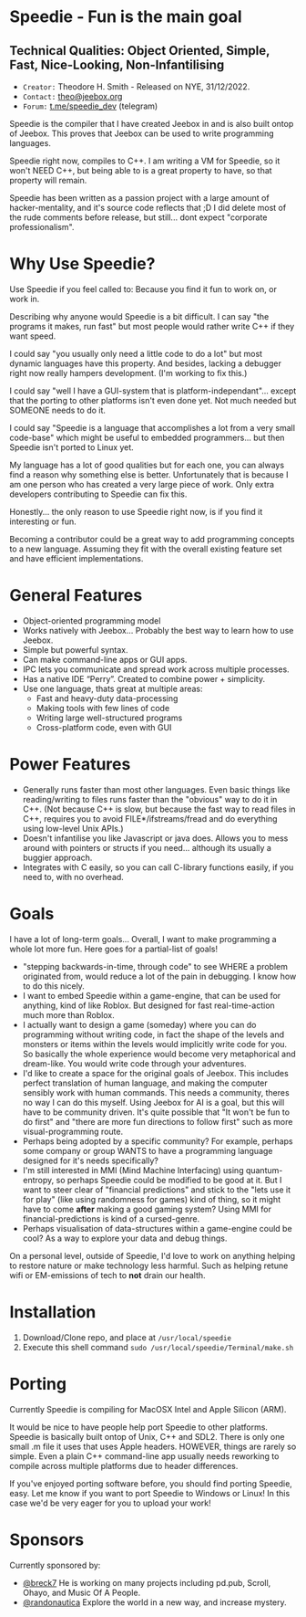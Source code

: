 
# Speedie - Fun is the main goal #
## Technical Qualities: Object Oriented, Simple, Fast, Nice-Looking, Non-Infantilising ##

* `Creator:` Theodore H. Smith - Released on NYE, 31/12/2022.
* `Contact:` [theo@jeebox.org](mailto:theo@jeebox.org)
* `Forum:` [t.me/speedie_dev](http://t.me/speedie_dev) (telegram)

Speedie is the compiler that I have created Jeebox in and is also built ontop of Jeebox. This proves that Jeebox can be used to write programming languages.

Speedie right now, compiles to C++. I am writing a VM for Speedie, so it won't NEED C++, but being able to is a great property to have, so that property will remain.

Speedie has been written as a passion project with a large amount of hacker-mentality, and it's source code reflects that ;D I did delete most of the rude comments before release, but still... dont expect "corporate professionalism".


# Why Use Speedie? #

Use Speedie if you feel called to: Because you find it fun to work on, or work in.

Describing why anyone would Speedie is a bit difficult. I can say "the programs it makes, run fast" but most people would rather write C++ if they want speed.

I could say "you usually only need a little code to do a lot" but most dynamic languages have this property. And besides, lacking a debugger right now really hampers development. (I'm working to fix this.)

I could say "well I have a GUI-system that is platform-independant"... except that the porting to other platforms isn't even done yet. Not much needed but SOMEONE needs to do it.

I could say "Speedie is a language that accomplishes a lot from a very small code-base" which might be useful to embedded programmers... but then Speedie isn't ported to Linux yet.

My language has a lot of good qualities but for each one, you can always find a reason why something else is better. Unfortunately that is because I am one person who has created a very large piece of work. Only extra developers contributing to Speedie can fix this.

Honestly... the only reason to use Speedie right now, is if you find it interesting or fun.

Becoming a contributor could be a great way to add programming concepts to a new language. Assuming they fit with the overall existing feature set and have efficient implementations.


# General Features #
* Object-oriented programming model
* Works natively with Jeebox... Probably the best way to learn how to use Jeebox.
* Simple but powerful syntax.
* Can make command-line apps or GUI apps.
* IPC lets you communicate and spread work across multiple processes.
* Has a native IDE “Perry”. Created to combine power + simplicity.
* Use one language, thats great at multiple areas:
    * Fast and heavy-duty data-processing
    * Making tools with few lines of code
    * Writing large well-structured programs
    * Cross-platform code, even with GUI


# Power Features #
* Generally runs faster than most other languages. Even basic things like reading/writing to files runs faster than the "obvious" way to do it in C++. (Not because C++ is slow, but because the fast way to read files in C++, requires you to avoid FILE*/ifstreams/fread and do everything using low-level Unix APIs.)
* Doesn't infantilise you like Javascript or java does. Allows you to mess around with pointers or structs if you need... although its usually a buggier approach. 
* Integrates with C easily, so you can call C-library functions easily, if you need to, with no overhead.
	

# Goals #
I have a lot of long-term goals... Overall, I want to make programming a whole lot more fun. Here goes for a partial-list of goals!

* "stepping backwards-in-time, through code" to see WHERE a problem originated from, would reduce a lot of the pain in debugging. I know how to do this nicely.
* I want to embed Speedie within a game-engine, that can be used for anything, kind of like Roblox. But designed for fast real-time-action much more than Roblox.
* I actually want to design a game (someday) where you can do programming without writing code, in fact the shape of the levels and monsters or items within the levels would implicitly write code for you. So basically the whole experience would become very metaphorical and dream-like. You would write code through your adventures.
* I'd like to create a space for the original goals of Jeebox. This includes perfect translation of human language, and making the computer sensibly work with human commands. This needs a community, theres no way I can do this myself. Using Jeebox for AI is a goal, but this will have to be community driven. It's quite possible that "It won't be fun to do first" and "there are more fun directions to follow first" such as more visual-programming route.
* Perhaps being adopted by a specific community? For example, perhaps some company or group WANTS to have a programming language designed for it's needs specifically?
* I'm still interested in MMI (Mind Machine Interfacing) using quantum-entropy, so perhaps Speedie could be modified to be good at it. But I want to steer clear of "financial predictions" and stick to the "lets use it for play" (like using randomness for games) kind of thing, so it might have to come **after** making a good gaming system? Using MMI for financial-predictions is kind of a cursed-genre.
* Perhaps visualisation of data-structures within a game-engine could be cool? As a way to explore your data and debug things.

On a personal level, outside of Speedie, I'd love to work on anything helping to restore nature or make technology less harmful. Such as helping retune wifi or EM-emissions of tech to **not** drain our health.



# Installation #

1. Download/Clone repo, and place at `/usr/local/speedie`
2. Execute this shell command `sudo /usr/local/speedie/Terminal/make.sh`



# Porting #

Currently Speedie is compiling for MacOSX Intel and Apple Silicon (ARM).

It would be nice to have people help port Speedie to other platforms. Speedie is basically built ontop of Unix, C++ and SDL2. There is only one small .m file it uses that uses Apple headers. HOWEVER, things are rarely so simple. Even a plain C++ command-line app usually needs reworking to compile across multiple platforms due to header differences. 

If you've enjoyed porting software before, you should find porting Speedie, easy. Let me know if you want to port Speedie to Windows or Linux! In this case we'd be very eager for you to upload your work!

# Sponsors #

Currently sponsored by:

* [@breck7](http://pd.pub) He is working on many projects including pd.pub, Scroll, Ohayo, and Music Of A People.
* [@randonautica](https://randonautica.com/) Explore the world in a new way, and increase mystery.


